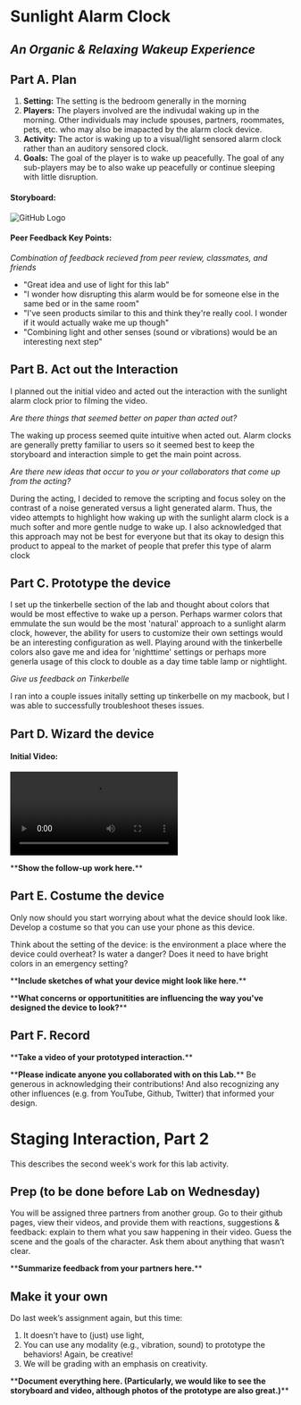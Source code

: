 # Sunlight Alarm Clock
## _An Organic & Relaxing Wakeup Experience_

## Part A. Plan 

1. **Setting:** The setting is the bedroom generally in the morning
1. **Players:** The players involved are the indivudal waking up in the morning. Other individuals may include spouses, partners, roommates, pets, etc. who may also be imapacted by the alarm clock device.
1. **Activity:** The actor is waking up to a visual/light sensored alarm clock rather than an auditory sensored clock.
1. **Goals:** The goal of the player is to wake up peacefully. The goal of any sub-players may be to also wake up peacefully or continue sleeping with little disruption.


#### Storyboard:

![GitHub Logo](https://github.com/netaniakligerman/Interactive-Lab-Hub/blob/Fall2021/Lab%201/IMG_1850-3.JPG?raw=true)

#### Peer Feedback Key Points: 

_Combination of feedback recieved from peer review, classmates, and friends_

* "Great idea and use of light for this lab"
* "I wonder how disrupting this alarm would be for someone else in the same bed or in the same room" 
* "I've seen products similar to this and think they're really cool. I wonder if it would actually wake me up though" 
* "Combining light and other senses (sound or vibrations) would be an interesting next step" 

## Part B. Act out the Interaction

I planned out the initial video and acted out the interaction with the sunlight alarm clock prior to filming the video. 

_Are there things that seemed better on paper than acted out?_ 

The waking up process seemed quite intuitive when acted out. Alarm clocks are generally pretty familiar to users so it seemed best to keep the storyboard and interaction simple to get the main point across. 

_Are there new ideas that occur to you or your collaborators that come up from the acting?_

During the acting, I decided to remove the scripting and focus soley on the contrast of a noise generated versus a light generated alarm. Thus, the video attempts to highlight how waking up with the sunlight alarm clock is a much softer and more gentle nudge to wake up. I also acknowledged that this approach may not be best for everyone but that its okay to design this product to appeal to the market of people that prefer this type of alarm clock 


## Part C. Prototype the device

I set up the tinkerbelle section of the lab and thought about colors that would be most effective to wake up a person. Perhaps warmer colors that emmulate the sun would be the most 'natural' approach to a sunlight alarm clock, however, the ability for users to customize their own settings would be an interesting configuration as well. Playing around with the tinkerbelle colors also gave me and idea for 'nighttime' settings or perhaps more generla usage of this clock to double as a day time table lamp or nightlight. 

_Give us feedback on Tinkerbelle_

I ran into a couple issues initally setting up tinkerbelle on my macbook, but I was able to successfully troubleshoot theses issues.


## Part D. Wizard the device

#### Initial Video: 

![GitHub Logo](https://github.com/netaniakligerman/Interactive-Lab-Hub/blob/9155cdb1479207bde38a1ec8a15a0ad87f07888d/Lab%201/Sunlight%20Alarm%20-%20SD%20480p.mov)

\*\***Show the follow-up work here.**\*\*


## Part E. Costume the device

Only now should you start worrying about what the device should look like. Develop a costume so that you can use your phone as this device.

Think about the setting of the device: is the environment a place where the device could overheat? Is water a danger? Does it need to have bright colors in an emergency setting?

\*\***Include sketches of what your device might look like here.**\*\*

\*\***What concerns or opportunitities are influencing the way you've designed the device to look?**\*\*


## Part F. Record

\*\***Take a video of your prototyped interaction.**\*\*

\*\***Please indicate anyone you collaborated with on this Lab.**\*\*
Be generous in acknowledging their contributions! And also recognizing any other influences (e.g. from YouTube, Github, Twitter) that informed your design. 



# Staging Interaction, Part 2 

This describes the second week's work for this lab activity.


## Prep (to be done before Lab on Wednesday)

You will be assigned three partners from another group. Go to their github pages, view their videos, and provide them with reactions, suggestions & feedback: explain to them what you saw happening in their video. Guess the scene and the goals of the character. Ask them about anything that wasn’t clear. 

\*\***Summarize feedback from your partners here.**\*\*

## Make it your own

Do last week’s assignment again, but this time: 
1) It doesn’t have to (just) use light, 
2) You can use any modality (e.g., vibration, sound) to prototype the behaviors! Again, be creative!
3) We will be grading with an emphasis on creativity. 

\*\***Document everything here. (Particularly, we would like to see the storyboard and video, although photos of the prototype are also great.)**\*\*
